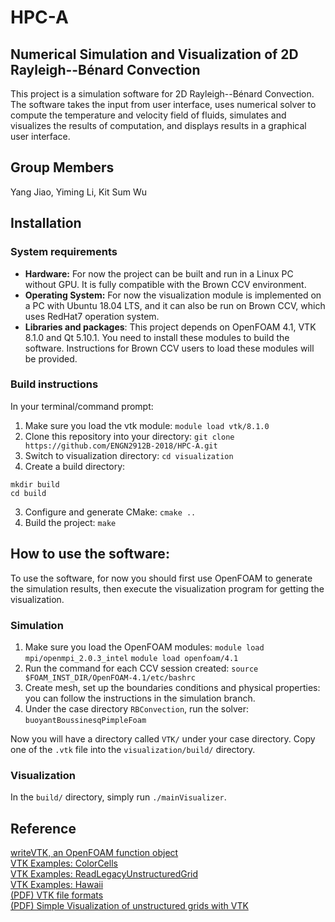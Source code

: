 # HPC-A
## Numerical Simulation and Visualization of 2D Rayleigh--Bénard Convection
This project is a simulation software for 2D Rayleigh--Bénard Convection. The software takes the input
from user interface, uses numerical solver to compute the temperature and velocity field of fluids,
simulates and visualizes the results of computation, and displays results in a graphical user interface.

## Group Members
Yang Jiao, Yiming Li, Kit Sum Wu  

## Installation
### System requirements
- **Hardware:** For now the project can be built and run in a Linux PC without GPU. It is fully compatible with the Brown CCV environment.
- **Operating System:** For now the visualization module is implemented on a PC with Ubuntu 18.04 LTS,
and it can also be run on Brown CCV, which uses RedHat7 operation system.
- **Libraries and packages**: This project depends on OpenFOAM 4.1, VTK 8.1.0 and Qt 5.10.1. You need
to install these modules to build the software. Instructions for Brown CCV users to load these modules will be provided.

### Build instructions

In your terminal/command prompt:
1. Make sure you load the vtk module: ``module load vtk/8.1.0``
1. Clone this repository into your directory: ``git clone https://github.com/ENGN2912B-2018/HPC-A.git``
2. Switch to visualization directory: ``cd visualization``
2. Create a build directory:
```
mkdir build
cd build
```
3. Configure and generate CMake: ``cmake ..``
4. Build the project: ``make``

## How to use the software:
To use the software, for now you should first use OpenFOAM to generate the simulation results, then execute the visualization program for getting the visualization.
### Simulation
1. Make sure you load the OpenFOAM modules: `module load mpi/openmpi_2.0.3_intel` `module load openfoam/4.1`
2. Run the command for each CCV session created: `source $FOAM_INST_DIR/OpenFOAM-4.1/etc/bashrc`
3. Create mesh, set up the boundaries conditions and physical properties: you can follow the instructions in the simulation branch.
4. Under the case directory `RBConvection`, run the solver: `buoyantBoussinesqPimpleFoam`

Now you will have a directory called `VTK/` under your case directory. Copy one of the `.vtk` file into the `visualization/build/` directory.

### Visualization
In the `build/` directory, simply run `./mainVisualizer`.

## Reference

[writeVTK, an OpenFOAM function object](https://github.com/OpenFOAM/OpenFOAM-4.x/blob/master/applications/utilities/postProcessing/dataConversion/foamToVTK/foamToVTK/writeVTK/controlDict)  
[VTK Examples: ColorCells](https://lorensen.github.io/VTKExamples/site/Cxx/PolyData/ColorCells/)  
[VTK Examples: ReadLegacyUnstructuredGrid](https://lorensen.github.io/VTKExamples/site/Cxx/IO/ReadLegacyUnstructuredGrid/)  
[VTK Examples: Hawaii](https://lorensen.github.io/VTKExamples/site/Cxx/Visualization/Hawaii/)  
[(PDF) VTK file formats](https://www.vtk.org/wp-content/uploads/2015/04/file-formats.pdf)  
[(PDF) Simple Visualization of unstructured grids with VTK](https://hal.inria.fr/inria-00107738/document)
